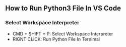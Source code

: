 
## How to Run Python3 File In VS Code

### Select Workspace Interpreter

* CMD + SHIFT + P: Select Workspace Interpreter
* RIGNT CLICK: Run Python File In Ternimal



